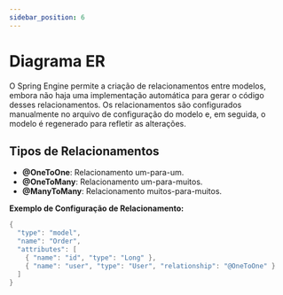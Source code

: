 ```yaml
---
sidebar_position: 6
---
```


# Diagrama ER

O Spring Engine permite a criação de relacionamentos entre modelos, embora não haja uma implementação automática para gerar o código desses relacionamentos. Os relacionamentos são configurados manualmente no arquivo de configuração do modelo e, em seguida, o modelo é regenerado para refletir as alterações.

## Tipos de Relacionamentos

- **@OneToOne**: Relacionamento um-para-um.
- **@OneToMany**: Relacionamento um-para-muitos.
- **@ManyToMany**: Relacionamento muitos-para-muitos.

**Exemplo de Configuração de Relacionamento:**

```java
{
  "type": "model",
  "name": "Order",
  "attributes": [
    { "name": "id", "type": "Long" },
    { "name": "user", "type": "User", "relationship": "@OneToOne" }
  ]
}